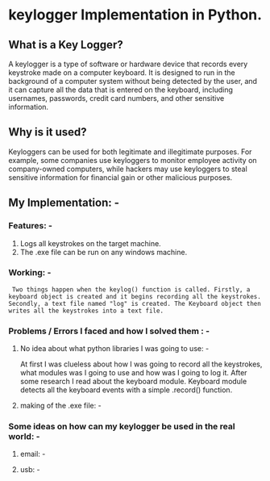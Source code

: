 # keylogger Implementation in Python.


## What is a Key Logger?
   A keylogger is a type of software or hardware device that records every keystroke made on a computer keyboard. It is designed to run in the background of a computer system without being detected by the user, and it can capture all the data that is entered on the keyboard, including usernames, passwords, credit card numbers, and other sensitive information.

## Why is it used?
   Keyloggers can be used for both legitimate and illegitimate purposes. For example, some companies use keyloggers to monitor employee activity on company-owned computers, while hackers may use keyloggers to steal sensitive information for financial gain or other malicious purposes.

## My Implementation: -

### Features: -

  1. Logs all keystrokes on the target machine.
  2. The .exe file can be run on any windows machine.

### Working: -

     Two things happen when the keylog() function is called. Firstly, a keyboard object is created and it begins recording all the keystrokes. Secondly, a text file named "log" is created. The Keyboard object then writes all the keystrokes into a text file.

### Problems / Errors I faced and how I solved them : -

1. No idea about what python libraries I was going to use: -

    At first I was clueless about how I was going to record all the keystrokes, what modules was I going to use and how was I going to log it. After some research I read about the keyboard module. Keyboard module detects all the keyboard events with a simple .record() function. 

2. making of the .exe file: -

### Some ideas on how can my keylogger be used in the real world: -

1. email: -

2. usb: -
